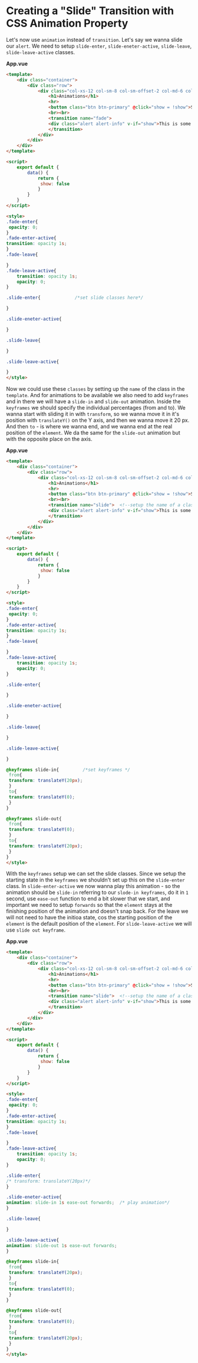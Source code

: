 # Creating a "Slide" Transition with CSS Animation Property

Let's now use `animation` instead of `transition`. Let's say we wanna slide our `alert`. We need to setup `slide-enter`, `slide-eneter-active`, `slide-leave`, `slide-leave-active` classes. 

**App.vue**

```html
<template>
    <div class="container">
        <div class="row">
            <div class="col-xs-12 col-sm-8 col-sm-offset-2 col-md-6 col-md-offset-3">
                <h1>Animations</h1>
                <hr>
                <button class="btn btn-primary" @click="show = !show">Show Alert!</button>
                <br><br>
                <transition name="fade">
                <div class="alert alert-info" v-if="show">This is some Info</div>
                </transition>
            </div>
        </div>
    </div>
</template>

<script>
    export default {
        data() {
            return {
             show: false
            }
        }
    }
</script>

<style>
.fade-enter{        
 opacity: 0;
}
.fade-enter-active{
transition: opacity 1s;           
}
.fade-leave{

}
.fade-leave-active{
    transition: opacity 1s;          
    opacity: 0;             
}

.slide-enter{             /*set slide classes here*/

}

.slide-eneter-active{

}

.slide-leave{

}

.slide-leave-active{

}
</style>
```

Now we could use these `classes` by setting up the `name` of the class in the `template`. And for animations to be available we also need to add `keyframes` and in there we will have a `slide-in` and `slide-out` animation. Inside the `keyframes` we should specify the individual percentages (from and to). We wanna start with sliding it in with `transform`, so we wanna move it in it's position with `translateY()` on the Y axis, and then we wanna move it 20 px. And then `to` - is where we wanna end, and we wanna end at the real position of the `element`. We da the same for the `slide-out` animation but with the opposite place on the axis. 

**App.vue**

```html
<template>
    <div class="container">
        <div class="row">
            <div class="col-xs-12 col-sm-8 col-sm-offset-2 col-md-6 col-md-offset-3">
                <h1>Animations</h1>
                <hr>
                <button class="btn btn-primary" @click="show = !show">Show Alert!</button>
                <br><br>
                <transition name="slide">  <!--setup the name of a class-->
                <div class="alert alert-info" v-if="show">This is some Info</div>
                </transition>
            </div>
        </div>
    </div>
</template>

<script>
    export default {
        data() {
            return {
             show: false
            }
        }
    }
</script>

<style>
.fade-enter{        
 opacity: 0;
}
.fade-enter-active{
transition: opacity 1s;           
}
.fade-leave{

}
.fade-leave-active{
    transition: opacity 1s;          
    opacity: 0;             
}

.slide-enter{           

}

.slide-eneter-active{

}

.slide-leave{

}

.slide-leave-active{

}

@keyframes slide-in{         /*set keyframes */
 from{
 transform: translateY(20px);
 }
 to{
 transform: translateY(0);
 }
}

@keyframes slide-out{
 from{
 transform: translateY(0);
 }
 to{
 transform: translateY(20px);
 }
}
</style>
```

With the `keyframes` setup we can set the slide classes. Since we setup the starting state in the `keyframes` we shouldn't set up this on the `slide-enter` class. In `slide-enter-active` we now wanna play this animation - so the animation should be `slide-in` referring to our `slode-in keyframes`, do it in `1` second, use `ease-out` function to end a bit slower that we start, and important we need to setup `forwards` so that the `element` stays at the finishing position of the animation and doesn't snap back. For the leave we will not need to have the initioa state, cos the starting position of the `element` is the default position of the `element`. For `slide-leave-active` we will use `slide out keyframe`. 

**App.vue**

```html
<template>
    <div class="container">
        <div class="row">
            <div class="col-xs-12 col-sm-8 col-sm-offset-2 col-md-6 col-md-offset-3">
                <h1>Animations</h1>
                <hr>
                <button class="btn btn-primary" @click="show = !show">Show Alert!</button>
                <br><br>
                <transition name="slide">  <!--setup the name of a class-->
                <div class="alert alert-info" v-if="show">This is some Info</div>
                </transition>
            </div>
        </div>
    </div>
</template>

<script>
    export default {
        data() {
            return {
             show: false
            }
        }
    }
</script>

<style>
.fade-enter{        
 opacity: 0;
}
.fade-enter-active{
transition: opacity 1s;           
}
.fade-leave{

}
.fade-leave-active{
    transition: opacity 1s;          
    opacity: 0;             
}

.slide-enter{           
/* transform: translateY(20px)*/
}

.slide-eneter-active{
animation: slide-in 1s ease-out forwards;  /* play animation*/
}

.slide-leave{

}

.slide-leave-active{
animation: slide-out 1s ease-out forwards;
}

@keyframes slide-in{        
 from{
 transform: translateY(20px);
 }
 to{
 transform: translateY(0);
 }
}

@keyframes slide-out{
 from{
 transform: translateY(0);
 }
 to{
 transform: translateY(20px);
 }
}
</style>
```
